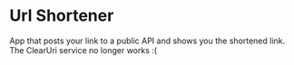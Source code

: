 # Url Shortener
App that posts your link to a public API and shows you the shortened link. 
The ClearUri service no longer works :(
